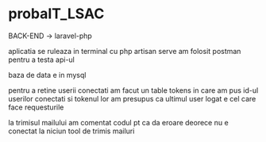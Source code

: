 # probaIT_LSAC
BACK-END -> laravel-php

aplicatia se ruleaza in terminal cu php artisan serve
am folosit postman pentru a testa api-ul

baza de data e in mysql

pentru a retine userii conectati am facut un table tokens in care am pus id-ul userilor conectati si tokenul lor
am presupus ca ultimul user logat e cel care face requesturile

la trimisul mailului am comentat codul pt ca da eroare deorece nu e conectat la niciun tool de trimis mailuri


